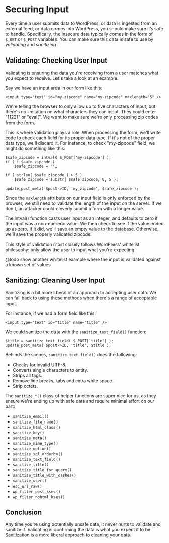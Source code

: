 Securing Input
============

Every time a user submits data to WordPress, or data is ingested from an external feed, or data comes into WordPress, you should make sure it’s safe to handle. Specifically, the insecure data typically comes in the form of `$_GET` or `$_POST` variables. You can make sure this data is safe to use by *validating* and *sanitizing*.

## Validating: Checking User Input

Validating is ensuring the data you're receiving from a user matches what you expect to receive. Let's take a look at an example.

Say we have an input area in our form like this:

```
<input type="text" id="my-zipcode" name="my-zipcode" maxlength="5" />
```

We're telling the browser to only allow up to five characters of input, but there's no limitation on what characters they can input. They could enter "11221" or "eval(". We want to make sure we're only processing zip codes from the form.

This is where validation plays a role. When processing the form, we'll write code to check each field for its proper data type. If it's not of the proper data type, we'll discard it. For instance, to check "my-zipcode" field, we might do something like this:

```
$safe_zipcode = intval( $_POST['my-zipcode'] );
if ( ! $safe_zipcode )
	$safe_zipcode = '';

if ( strlen( $safe_zipcode ) > 5 )
	$safe_zipcode = substr( $safe_zipcode, 0, 5 );

update_post_meta( $post->ID, 'my_zipcode', $safe_zipcode );
```

Since the `maxlength` attribute on our input field is only enforced by the browser, we still need to validate the length of the input on the server. If we don't, an attacker could cleverly submit a form with a longer value.

The intval() function casts user input as an integer, and defaults to zero if the input was a non-numeric value. We then check to see if the value ended up as zero. If it did, we'll save an empty value to the database. Otherwise, we'll save the properly validated zipcode.

This style of validation most closely follows WordPress' whitelist philosophy: only allow the user to input what you're expecting.

@todo show another whitelist example where the input is validated against a known set of values

## Sanitizing: Cleaning User Input

Sanitizing is a bit more liberal of an approach to accepting user data. We can fall back to using these methods when there's a range of acceptable input.

For instance, if we had a form field like this:

```
<input type="text" id="title" name="title" />
```

We could sanitize the data with the `sanitize_text_field()` function:

```
$title = sanitize_text_field( $_POST['title'] );
update_post_meta( $post->ID, 'title', $title );
```

Behinds the scenes, `sanitize_text_field()` does the following:

* Checks for invalid UTF-8.
* Converts single characters to entity.
* Strips all tags.
* Remove line breaks, tabs and extra white space.
* Strip octets.

The `sanitize_*()` class of helper functions are super nice for us, as they ensure we're ending up with safe data and require minimal effort on our part:

* `sanitize_email()`
* `sanitize_file_name()`
* `sanitize_html_class()`
* `sanitize_key()`
* `sanitize_meta()`
* `sanitize_mime_type()`
* `sanitize_option()`
* `sanitize_sql_orderby()`
* `sanitize_text_field()`
* `sanitize_title()`
* `sanitize_title_for_query()`
* `sanitize_title_with_dashes()`
* `sanitize_user()`
* `esc_url_raw()`
* `wp_filter_post_kses()`
* `wp_filter_nohtml_kses()`

## Conclusion

Any time you're using potentially unsafe data, it never hurts to validate and sanitize it. Validating is confirming the data is what you expect it to be. Sanitization is a more liberal approach to cleaning your data.
